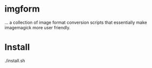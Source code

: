 # imgform
... a collection of image format conversion scripts that essentially make imagemagick more user friendly.

# Install
./install.sh